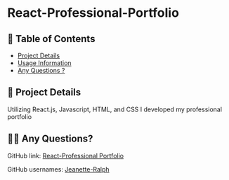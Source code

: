 # React-Professional-Portfolio

## 📝 Table of Contents

- [Project Details](#project-details)
- [Usage Information](#usage-information)
- [Any Questions ?](#any-questions)


## 🚀 Project Details

Utilizing React.js, Javascript, HTML, and CSS I developed my professional portfolio

## 🙋‍♀️ Any Questions?

GitHub link: [React-Professional Portfolio](https://github.com/Jeanette-Ralph/React-Professional-Portfolio)

GitHub usernames: [Jeanette-Ralph](https://github.com/Jeanette-Ralph)